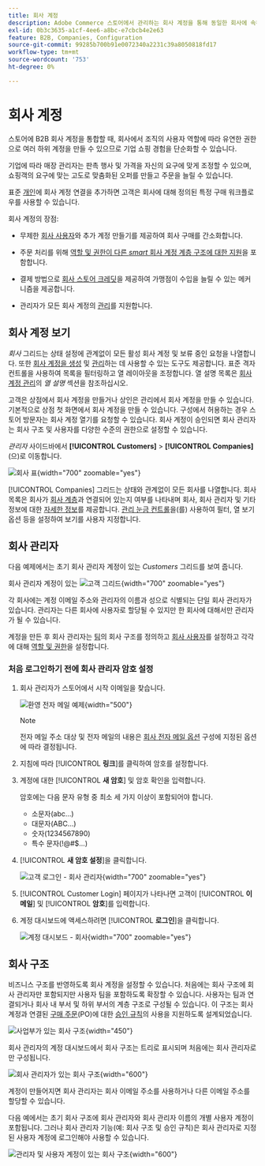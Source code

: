 ```yaml
---
title: 회사 계정
description: Adobe Commerce 스토어에서 관리하는 회사 계정을 통해 동일한 회사에 속하는 여러 구매자를 단일 회사 계정에 연결할 수 있는 방법을 알아봅니다.
exl-id: 0b3c3635-a1cf-4ee6-a8bc-e7cbcb4e2e63
feature: B2B, Companies, Configuration
source-git-commit: 99285b700b91e0072340a2231c39a8050818fd17
workflow-type: tm+mt
source-wordcount: '753'
ht-degree: 0%

---
```


# 회사 계정

스토어에 B2B 회사 계정을 통합할 때, 회사에서 조직의 사용자 역할에 따라 유연한 권한으로 여러 하위 계정을 만들 수 있으므로 기업 쇼핑 경험을 단순화할 수 있습니다.

기업에 따라 매장 관리자는 판촉 행사 및 가격을 자신의 요구에 맞게 조정할 수 있으며, 쇼핑객의 요구에 맞는 고도로 맞춤화된 오퍼를 만들고 주문을 늘릴 수 있습니다.

표준 [개인](../customers/account-create.md)에 회사 계정 연결을 추가하면 고객은 회사에 대해 정의된 특정 구매 워크플로우를 사용할 수 있습니다.

회사 계정의 장점:

- 무제한 [회사 사용자](account-company-users.md)와 추가 계정 만들기를 제공하여 회사 구매를 간소화합니다.

- 주문 처리를 위해 [역할 및 권한이 다른 _smart_ 회사 계정 계층 구조에 대한 지원](account-company-roles-permissions.md)을 포함합니다.

- 결제 방법으로 [회사 스토어 크레딧](credit-company.md)을 제공하여 가맹점이 수입을 늘릴 수 있는 메커니즘을 제공합니다.

- 관리자가 모든 회사 계정의 [관리](account-company-manage.md)를 지원합니다.

## 회사 계정 보기

_회사_ 그리드는 상태 설정에 관계없이 모든 활성 회사 계정 및 보류 중인 요청을 나열합니다. 또한 [회사 계정을 생성](account-company-create.md) 및 [관리](account-company-manage.md)하는 데 사용할 수 있는 도구도 제공합니다. 표준 격자 컨트롤을 사용하여 목록을 필터링하고 열 레이아웃을 조정합니다. 열 설명 목록은 [회사 계정 관리](account-company-manage.md)의 _열 설명_ 섹션을 참조하십시오.

고객은 상점에서 회사 계정을 만들거나 상인은 관리에서 회사 계정을 만들 수 있습니다. 기본적으로 상점 첫 화면에서 회사 계정을 만들 수 있습니다. 구성에서 허용하는 경우 스토어 방문자는 회사 계정 열기를 요청할 수 있습니다. 회사 계정이 승인되면 회사 관리자는 회사 구조 및 사용자를 다양한 수준의 권한으로 설정할 수 있습니다.

_관리자_ 사이드바에서 **[!UICONTROL Customers]** > **[!UICONTROL Companies]**(으)로 이동합니다.

![회사 표](./assets/companies-grid.png){width="700" zoomable="yes"}

[!UICONTROL Companies] 그리드는 상태와 관계없이 모든 회사를 나열합니다. 회사 목록은 회사가 [회사 계층](manage-company-hierarchy.md)과 연결되어 있는지 여부를 나타내며 회사, 회사 관리자 및 기타 정보에 대한 [자세한 정보](/help/b2b/account-company-manage.md#company-options-and-columns)를 제공합니다. [관리 눈금 컨트롤](../getting-started/admin-grid-controls.md)을(를) 사용하여 필터, 열 보기 옵션 등을 설정하여 보기를 사용자 지정합니다.

## 회사 관리자

다음 예제에서는 초기 회사 관리자 계정이 있는 _Customers_ 그리드를 보여 줍니다.

회사 관리자 계정이 있는 ![고객 그리드](./assets/company-admin-user-account.png){width="700" zoomable="yes"}

각 회사에는 계정 이메일 주소와 관리자의 이름과 성으로 식별되는 단일 회사 관리자가 있습니다. 관리자는 다른 회사에 사용자로 할당될 수 있지만 한 회사에 대해서만 관리자가 될 수 있습니다.

계정을 만든 후 회사 관리자는 [팀](account-company-structure.md)의 회사 구조를 정의하고 [회사 사용자](account-company-users.md)를 설정하고 각각에 대해 [역할 및 권한](account-company-roles-permissions.md)을 설정합니다.

### 처음 로그인하기 전에 회사 관리자 암호 설정

1. 회사 관리자가 스토어에서 시작 이메일을 찾습니다.

   ![환영 전자 메일 예제](./assets/company-admin-welcome-email.png){width="500"}

   >[!NOTE]
   >
   >전자 메일 주소 대상 및 전자 메일의 내용은 [회사 전자 메일 옵션](email-company-configuration.md) 구성에 지정된 옵션에 따라 결정됩니다.

1. 지침에 따라 [!UICONTROL **링크**]&#x200B;를 클릭하여 암호를 설정합니다.

1. 계정에 대한 [!UICONTROL **새 암호**] 및 암호 확인을 입력합니다.

   암호에는 다음 문자 유형 중 최소 세 가지 이상이 포함되어야 합니다.

   - 소문자(abc...)
   - 대문자(ABC...)
   - 숫자(1234567890)
   - 특수 문자(!@#$...)

1. [!UICONTROL **새 암호 설정**]&#x200B;을 클릭합니다.

   ![고객 로그인 - 회사 관리자](./assets/company-admin-account-login.png){width="700" zoomable="yes"}

1. [!UICONTROL Customer Login] 페이지가 나타나면 고객이 [!UICONTROL **이메일**] 및 [!UICONTROL **암호**]&#x200B;를 입력합니다.

1. 계정 대시보드에 액세스하려면 [!UICONTROL **로그인**]&#x200B;을 클릭합니다.

   ![계정 대시보드 - 회사](./assets/account-dashboard-company.png){width="700" zoomable="yes"}

## 회사 구조

비즈니스 구조를 반영하도록 회사 계정을 설정할 수 있습니다. 처음에는 회사 구조에 회사 관리자만 포함되지만 사용자 팀을 포함하도록 확장할 수 있습니다. 사용자는 팀과 연결되거나 회사 내 부서 및 하위 부서의 계층 구조로 구성될 수 있습니다. 이 구조는 회사 계정과 연결된 [구매 주문](purchase-order-flow.md)(PO)에 대한 [승인 규칙](account-dashboard-approval-rules.md)의 사용을 지원하도록 설계되었습니다.

![사업부가 있는 회사 구조](./assets/company-structure-diagram.svg){width="450"}

회사 관리자의 계정 대시보드에서 회사 구조는 트리로 표시되며 처음에는 회사 관리자로만 구성됩니다.

![회사 관리자가 있는 회사 구조](./assets/company-structure-tree-admin.png){width="600"}

계정이 만들어지면 회사 관리자는 회사 이메일 주소를 사용하거나 다른 이메일 주소를 할당할 수 있습니다.

다음 예에서는 초기 회사 구조에 회사 관리자와 회사 관리자 이름의 개별 사용자 계정이 포함됩니다. 그러나 회사 관리자 기능(예: 회사 구조 및 승인 규칙)은 회사 관리자로 지정된 사용자 계정에 로그인해야 사용할 수 있습니다.

![관리자 및 사용자 계정이 있는 회사 구조](./assets/company-structure-tree-admin-user.png){width="600"}
